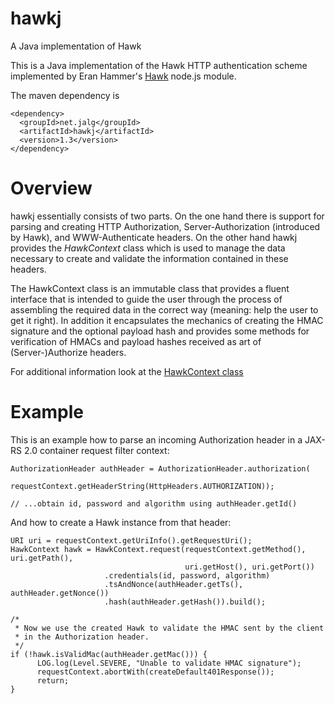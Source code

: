 hawkj
=====

A Java implementation of Hawk

This is a Java implementation of the Hawk HTTP authentication scheme implemented by Eran Hammer's
[Hawk](https://github.com/hueniverse/hawk) node.js module.

The maven dependency is

    <dependency>
      <groupId>net.jalg</groupId>
      <artifactId>hawkj</artifactId>
      <version>1.3</version>
    </dependency>



Overview
========

hawkj essentially consists of two parts. On the one hand there is support for
parsing and creating HTTP Authorization, Server-Authorization (introduced by Hawk),
 and WWW-Authenticate headers.  On the
other hand hawkj provides the _HawkContext_ class which is used to manage the data
necessary to create and validate the information contained in these headers.

The HawkContext class is an immutable class that provides a fluent interface that
is intended to guide the user through the process of assembling the
required data in the correct way (meaning: help the user to get it right). 
In addition it encapsulates the mechanics of creating the HMAC signature
and the optional payload hash and provides some methods for verification
of HMACs and payload hashes received as art of (Server-)Authorize headers.

For additional information look at the [HawkContext class](https://github.com/algermissen/hawkj/blob/master/src/main/java/net/jalg/hawkj/HawkContext.java)


Example
=======

This is an example how to parse an incoming Authorization header in a JAX-RS 2.0
container request filter context:

    AuthorizationHeader authHeader = AuthorizationHeader.authorization(
                 requestContext.getHeaderString(HttpHeaders.AUTHORIZATION));

    // ...obtain id, password and algorithm using authHeader.getId()


And how to create a Hawk instance from that header:


    URI uri = requestContext.getUriInfo().getRequestUri();
    HawkContext hawk = HawkContext.request(requestContext.getMethod(), uri.getPath(),
                                           uri.getHost(), uri.getPort())
                         .credentials(id, password, algorithm)
                         .tsAndNonce(authHeader.getTs(), authHeader.getNonce())
                         .hash(authHeader.getHash()).build();

    /*
     * Now we use the created Hawk to validate the HMAC sent by the client
     * in the Authorization header.
     */
    if (!hawk.isValidMac(authHeader.getMac())) {
          LOG.log(Level.SEVERE, "Unable to validate HMAC signature");
          requestContext.abortWith(createDefault401Response());
          return;
    }



